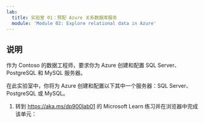 ```yaml
---
lab:
  title: 实验室 01：预配 Azure 关系数据库服务
  module: 'Module 02: Explore relational data in Azure'
---
```


## <a name="instructions"></a>说明

作为 Contoso 的数据工程师，要求你为 Azure 创建和配置 SQL Server、PostgreSQL 和 MySQL 服务器。

在此实验室中，你将为 Azure 创建和配置以下其中一个服务器：SQL Server、PostgreSQL 或 MySQL。

1.  转到 https://aka.ms/dp900lab01 的 Microsoft Learn 练习并在浏览器中完成该单元： 
